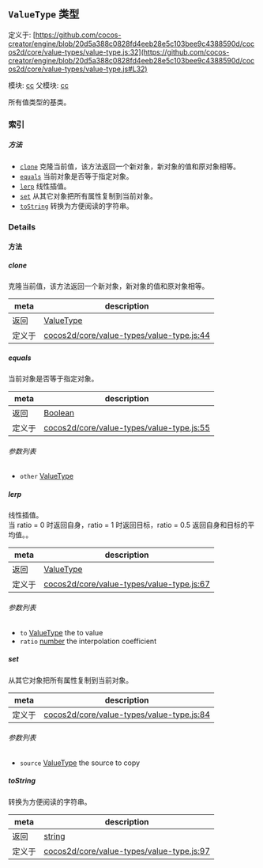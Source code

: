 ## `ValueType` 类型


定义于: [https://github.com/cocos-creator/engine/blob/20d5a388c0828fd4eeb28e5c103bee9c4388590d/cocos2d/core/value-types/value-type.js:32](https://github.com/cocos-creator/engine/blob/20d5a388c0828fd4eeb28e5c103bee9c4388590d/cocos2d/core/value-types/value-type.js#L32)

模块: [cc](../modules/cc.md)
父模块: [cc](../modules/cc.md)


所有值类型的基类。


### 索引



##### 方法

  - [`clone`](#clone) 克隆当前值，该方法返回一个新对象，新对象的值和原对象相等。
  - [`equals`](#equals) 当前对象是否等于指定对象。
  - [`lerp`](#lerp) 线性插值。
  - [`set`](#set) 从其它对象把所有属性复制到当前对象。
  - [`toString`](#tostring) 转换为方便阅读的字符串。



### Details




<!-- Method Block -->
#### 方法


##### clone

克隆当前值，该方法返回一个新对象，新对象的值和原对象相等。

| meta | description |
|------|-------------|
| 返回 | <a href="../classes/ValueType.html" class="crosslink">ValueType</a> 
| 定义于 | [cocos2d/core/value-types/value-type.js:44](https://github.com/cocos-creator/engine/blob/20d5a388c0828fd4eeb28e5c103bee9c4388590d/cocos2d/core/value-types/value-type.js#L44) |



##### equals

当前对象是否等于指定对象。

| meta | description |
|------|-------------|
| 返回 | <a href="https://developer.mozilla.org/en/JavaScript/Reference/Global_Objects/Boolean" class="crosslink external" target="_blank">Boolean</a> 
| 定义于 | [cocos2d/core/value-types/value-type.js:55](https://github.com/cocos-creator/engine/blob/20d5a388c0828fd4eeb28e5c103bee9c4388590d/cocos2d/core/value-types/value-type.js#L55) |

###### 参数列表
- `other` <a href="../classes/ValueType.html" class="crosslink">ValueType</a>  


##### lerp

线性插值。<br/>
当 ratio = 0 时返回自身，ratio = 1 时返回目标，ratio = 0.5 返回自身和目标的平均值。。

| meta | description |
|------|-------------|
| 返回 | <a href="../classes/ValueType.html" class="crosslink">ValueType</a> 
| 定义于 | [cocos2d/core/value-types/value-type.js:67](https://github.com/cocos-creator/engine/blob/20d5a388c0828fd4eeb28e5c103bee9c4388590d/cocos2d/core/value-types/value-type.js#L67) |

###### 参数列表
- `to` <a href="../classes/ValueType.html" class="crosslink">ValueType</a> the to value
- `ratio` <a href="https://developer.mozilla.org/en/JavaScript/Reference/Global_Objects/Number" class="crosslink external" target="_blank">number</a> the interpolation coefficient


##### set

从其它对象把所有属性复制到当前对象。

| meta | description |
|------|-------------|
| 定义于 | [cocos2d/core/value-types/value-type.js:84](https://github.com/cocos-creator/engine/blob/20d5a388c0828fd4eeb28e5c103bee9c4388590d/cocos2d/core/value-types/value-type.js#L84) |

###### 参数列表
- `source` <a href="../classes/ValueType.html" class="crosslink">ValueType</a> the source to copy


##### toString

转换为方便阅读的字符串。

| meta | description |
|------|-------------|
| 返回 | <a href="https://developer.mozilla.org/en/JavaScript/Reference/Global_Objects/String" class="crosslink external" target="_blank">string</a> 
| 定义于 | [cocos2d/core/value-types/value-type.js:97](https://github.com/cocos-creator/engine/blob/20d5a388c0828fd4eeb28e5c103bee9c4388590d/cocos2d/core/value-types/value-type.js#L97) |





